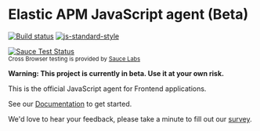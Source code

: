 # Elastic APM JavaScript agent (Beta)

[![Build status](https://travis-ci.org/elastic/apm-agent-js-base.svg?branch=master)](https://travis-ci.org/elastic/apm-agent-js-base)
[![js-standard-style](https://img.shields.io/badge/code%20style-standard-brightgreen.svg?style=flat)](https://github.com/feross/standard)

[![Sauce Test Status](https://saucelabs.com/browser-matrix/elastic-apm-base.svg)](https://saucelabs.com/u/elastic-apm-base)
<br><sup>Cross Browser testing is provided by [Sauce Labs](https://saucelabs.com/)</sup>

**Warning: This project is currently in beta. Use it at your own risk.**

This is the official JavaScript agent for Frontend applications.

See our [Documentation](https://www.elastic.co/guide/en/apm/agent/js-base/current/index.html) to get started. 

We'd love to hear your feedback, please take a minute to fill out our [survey](https://goo.gl/forms/nLCXGCvziqalzjlP2).

